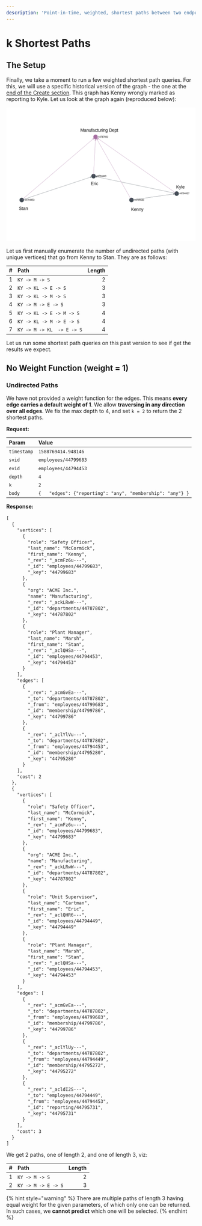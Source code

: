 ```yaml
---
description: 'Point-in-time, weighted, shortest paths between two endpoints.'
---
```


# k Shortest Paths

## The Setup

Finally, we take a moment to run a few weighted shortest path queries. For this, we will use a specific historical version of the graph - the one at the [end of the Create section](../persisting-documents/create.md#end-result). This graph has Kenny wrongly marked as reporting to Kyle. Let us look at the graph again \(reproduced below\):

![How many paths are there from Kenny to Stan?](../../../.gitbook/assets/examples-create-7.png)

Let us first manually enumerate the number of undirected paths \(with unique vertices\) that go from Kenny to Stan. They are as follows:

| \# | Path | Length |
| :--- | :--- | ---: |
| 1 | `KY -> M -> S` | 2 |
| 2 | `KY -> KL -> E -> S` | 3 |
| 3 | `KY -> KL -> M -> S` | 3 |
| 4 | `KY -> M -> E -> S` | 3 |
| 5 | `KY -> KL -> E -> M -> S` | 4 |
| 6 | `KY -> KL -> M -> E -> S` | 4 |
| 7 | `KY -> M -> KL  -> E -> S` | 4 |

Let us run some shortest path queries on this past version to see if get the results we expect.

## No Weight Function \(weight = 1\)

### Undirected Paths

We have not provided a weight function for the edges. This means **every edge carries a default weight of 1**. We allow **traversing in any direction over all edges**. We fix the max depth to 4, and set `k = 2` to return the 2 shortest paths.

**Request:**

| Param | Value |
| :--- | :--- |
| `timestamp` | `1588769414.948146` |
| `svid` | `employees/44799683` |
| `evid` | `employees/44794453` |
| `depth` | `4` |
| `k` | `2` |
| `body` | `{   "edges": {"reporting": "any", "membership": "any"} }` |

**Response:**

```text
[
  {
    "vertices": [
      {
        "role": "Safety Officer",
        "last_name": "McCormick",
        "first_name": "Kenny",
        "_rev": "_acmFz6u---",
        "_id": "employees/44799683",
        "_key": "44799683"
      },
      {
        "org": "ACME Inc.",
        "name": "Manufacturing",
        "_rev": "_ackLRwW---",
        "_id": "departments/44787802",
        "_key": "44787802"
      },
      {
        "role": "Plant Manager",
        "last_name": "Marsh",
        "first_name": "Stan",
        "_rev": "_aclQHSa---",
        "_id": "employees/44794453",
        "_key": "44794453"
      }
    ],
    "edges": [
      {
        "_rev": "_acmGvEa---",
        "_to": "departments/44787802",
        "_from": "employees/44799683",
        "_id": "membership/44799786",
        "_key": "44799786"
      },
      {
        "_rev": "_aclYlVu---",
        "_to": "departments/44787802",
        "_from": "employees/44794453",
        "_id": "membership/44795280",
        "_key": "44795280"
      }
    ],
    "cost": 2
  },
  {
    "vertices": [
      {
        "role": "Safety Officer",
        "last_name": "McCormick",
        "first_name": "Kenny",
        "_rev": "_acmFz6u---",
        "_id": "employees/44799683",
        "_key": "44799683"
      },
      {
        "org": "ACME Inc.",
        "name": "Manufacturing",
        "_rev": "_ackLRwW---",
        "_id": "departments/44787802",
        "_key": "44787802"
      },
      {
        "role": "Unit Supervisor",
        "last_name": "Cartman",
        "first_name": "Eric",
        "_rev": "_aclQHR6---",
        "_id": "employees/44794449",
        "_key": "44794449"
      },
      {
        "role": "Plant Manager",
        "last_name": "Marsh",
        "first_name": "Stan",
        "_rev": "_aclQHSa---",
        "_id": "employees/44794453",
        "_key": "44794453"
      }
    ],
    "edges": [
      {
        "_rev": "_acmGvEa---",
        "_to": "departments/44787802",
        "_from": "employees/44799683",
        "_id": "membership/44799786",
        "_key": "44799786"
      },
      {
        "_rev": "_aclYlUy---",
        "_to": "departments/44787802",
        "_from": "employees/44794449",
        "_id": "membership/44795272",
        "_key": "44795272"
      },
      {
        "_rev": "_acldI2S---",
        "_to": "employees/44794449",
        "_from": "employees/44794453",
        "_id": "reporting/44795731",
        "_key": "44795731"
      }
    ],
    "cost": 3
  }
]
```

We get 2 paths, one of length 2, and one of length 3, viz:

| \# | Path | Length |
| :--- | :--- | ---: |
| 1 | `KY -> M -> S` | 2 |
| 2 | `KY -> M -> E -> S` | 3 |

{% hint style="warning" %}
There are multiple paths of length 3 having equal weight for the given parameters, of which only one can be returned. In such cases, we **cannot predict** which one will be selected.
{% endhint %}

